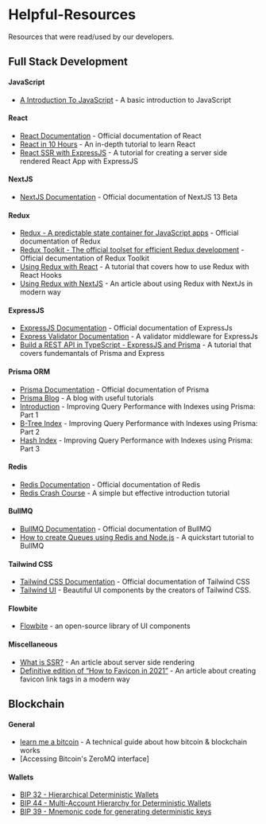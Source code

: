 # Helpful-Resources
Resources that were read/used by our developers.

## Full Stack Development

#### JavaScript
- [A Introduction To JavaScript] - A basic introduction to JavaScript

#### React
- [React Documentation] - Official documentation of React
- [React in 10 Hours] - An in-depth tutorial to learn React
- [React SSR with ExpressJS] - A tutorial for creating a server side rendered React App with ExpressJS

#### NextJS
- [NextJS Documentation] - Official documentation of NextJS 13 Beta

#### Redux
- [Redux - A predictable state container for JavaScript apps] - Official documentation of Redux
- [Redux Toolkit - The official toolset for efficient Redux development] - Official decumentation of Redux Toolkit
- [Using Redux with React] - A tutorial that covers how to use Redux with React Hooks
- [Using Redux with NextJS] - An article about using Redux with NextJs in modern way

#### ExpressJS
- [ExpressJS Documentation] - Official documentation of ExpressJs
- [Express Validator Documentation] - A validator middleware for ExpressJs
- [Build a REST API in TypeScript - ExpressJS and Prisma] - A tutorial that covers fundemantals of Prisma and Express

#### Prisma ORM
- [Prisma Documentation] - Official documentation of Prisma
- [Prisma Blog] - A blog with useful tutorials
- [Introduction] - Improving Query Performance with Indexes using Prisma: Part 1
- [B-Tree Index] - Improving Query Performance with Indexes using Prisma: Part 2
- [Hash Index] - Improving Query Performance with Indexes using Prisma: Part 3

#### Redis
- [Redis Documentation] - Official documentation of Redis
- [Redis Crash Course] - A simple but effective introduction tutorial

#### BullMQ
- [BullMQ Documentation] - Official documentation of BullMQ
- [How to create Queues using Redis and Node.js] - A quickstart tutorial to BullMQ

#### Tailwind CSS
- [Tailwind CSS Documentation] - Official documentation of Tailwind CSS
- [Tailwind UI] - Beautiful UI components by the creators of Tailwind CSS.
#### Flowbite
- [Flowbite] - an open-source library of UI components

#### Miscellaneous
- [What is SSR?] - An article about server side rendering
- [Definitive edition of “How to Favicon in 2021”] - An article about creating favicon link tags in a modern way


## Blockchain

#### General
- [learn me a bitcoin] - A technical guide about how bitcoin & blockchain works
- [Accessing Bitcoin's ZeroMQ interface]

#### Wallets
- [BIP 32 - Hierarchical Deterministic Wallets]
- [BIP 44 - Multi-Account Hierarchy for Deterministic Wallets]
- [BIP 39 - Mnemonic code for generating deterministic keys]


[//]: #
  [A Introduction To JavaScript]: <https://developer.mozilla.org/en-US/docs/Web/JavaScript/A_re-introduction_to_JavaScript>
  
  [React Documentation]: <https://beta.reactjs.org/learn>
  [React in 10 Hours]: <https://www.youtube.com/watch?v=4UZrsTqkcW4>
  [React SSR with ExpressJS]: <https://www.youtube.com/playlist?list=PLMhLdUN2ZKJ2f-QDFBP1iphsmPd81MQOO>
  
  [NextJS Documentation]: <https://beta.nextjs.org/docs>
  
  [Redux - A predictable state container for JavaScript apps]: <https://redux.js.org/introduction/getting-started>
  [Redux Toolkit - The official toolset for efficient Redux development]: <https://redux-toolkit.js.org/introduction/getting-started>
  [Using Redux with React]: <https://www.youtube.com/watch?v=9jULHSe41ls>
  [Using Redux with NextJS]: <https://blog.logrocket.com/use-redux-next-js/>
  
  [ExpressJS Documentation]: <https://expressjs.com/>
  [Express Validator Documentation]: <https://express-validator.github.io/docs/>
  [Build a REST API in TypeScript - ExpressJS and Prisma]: <https://www.youtube.com/watch?v=PM58NEMJgMw>
  
  [Prisma Documentation]: <https://www.prisma.io/docs/getting-started/quickstart>
  [Prisma Blog]: <https://www.prisma.io/blog>
  
  [Introduction]: <https://www.prisma.io/blog/improving-query-performance-using-indexes-1-zuLNZwBkuL>
  [B-Tree Index]: <https://www.prisma.io/blog/improving-query-performance-using-indexes-2-MyoiJNMFTsfq>
  [Hash Index]: <https://www.prisma.io/blog/improving-query-performance-using-indexes-3-kduk351qv1>
  
  [Redis Documentation]: <https://redis.io/docs/about/>
  [Redis Crash Course]: <https://www.youtube.com/watch?v=jgpVdJB2sKQ>
  
  [BullMQ Documentation]: <https://docs.bullmq.io/>
  [How to create Queues using Redis and Node.js]: <https://www.youtube.com/watch?v=b7DJEAJZsG0>
  
  [Tailwind CSS Documentation]: <https://tailwindcss.com/docs>
  [Tailwind UI]: <https://tailwindui.com/components/preview>
  [Flowbite]: <https://flowbite.com/>
  
  [What is SSR?]: <https://www.freecodecamp.org/news/what-exactly-is-client-side-rendering-and-hows-it-different-from-server-side-rendering-bd5c786b340d/>
  [Definitive edition of “How to Favicon in 2021”]: <https://medium.com/web-dev-survey-from-kyoto/favicon-nightmare-how-to-maintain-sanity-7628bfc39918>
  
  [learn me a bitcoin]: <https://learnmeabitcoin.com/technical/>
  [zeromq]: <https://bitcoindev.network/accessing-bitcoins-zeromq-interface/>
  [BIP 32 - Hierarchical Deterministic Wallets]: <https://github.com/bitcoin/bips/blob/master/bip-0032.mediawiki>
  [BIP 44 - Multi-Account Hierarchy for Deterministic Wallets]: <https://github.com/bitcoin/bips/blob/master/bip-0044.mediawiki>
  [BIP 39 - Mnemonic code for generating deterministic keys]: <https://github.com/bitcoin/bips/blob/master/bip-0039.mediawiki>
